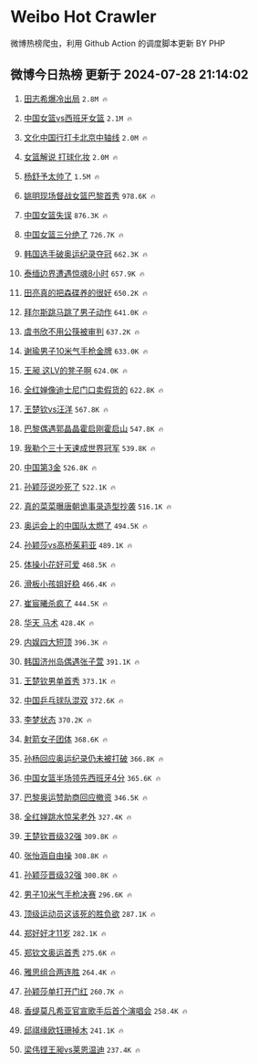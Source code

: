 # Weibo Hot Crawler 



微博热榜爬虫，利用 Github Action 的调度脚本更新 BY PHP 


## 微博今日热榜 更新于 2024-07-28 21:14:02 
1. [田志希爆冷出局](https://s.weibo.com/weibo?q=%23%E7%94%B0%E5%BF%97%E5%B8%8C%E7%88%86%E5%86%B7%E5%87%BA%E5%B1%80%23&t=31&band_rank=1&Refer=top) `2.8M 🔥` 

1. [中国女篮vs西班牙女篮](https://s.weibo.com/weibo?q=%23%E4%B8%AD%E5%9B%BD%E5%A5%B3%E7%AF%AEvs%E8%A5%BF%E7%8F%AD%E7%89%99%E5%A5%B3%E7%AF%AE%23&t=31&band_rank=2&Refer=top) `2.1M 🔥` 

1. [文化中国行打卡北京中轴线](https://s.weibo.com/weibo?q=%23%E6%96%87%E5%8C%96%E4%B8%AD%E5%9B%BD%E8%A1%8C%E6%89%93%E5%8D%A1%E5%8C%97%E4%BA%AC%E4%B8%AD%E8%BD%B4%E7%BA%BF%23&t=31&band_rank=3&Refer=top) `2.0M 🔥` 

1. [女篮解说 打球化妆](https://s.weibo.com/weibo?q=%E5%A5%B3%E7%AF%AE%E8%A7%A3%E8%AF%B4%20%E6%89%93%E7%90%83%E5%8C%96%E5%A6%86&t=31&band_rank=4&Refer=top) `2.0M 🔥` 

1. [杨舒予太帅了](https://s.weibo.com/weibo?q=%E6%9D%A8%E8%88%92%E4%BA%88%E5%A4%AA%E5%B8%85%E4%BA%86&t=31&band_rank=5&Refer=top) `1.5M 🔥` 

1. [姚明现场督战女篮巴黎首秀](https://s.weibo.com/weibo?q=%23%E5%A7%9A%E6%98%8E%E7%8E%B0%E5%9C%BA%E7%9D%A3%E6%88%98%E5%A5%B3%E7%AF%AE%E5%B7%B4%E9%BB%8E%E9%A6%96%E7%A7%80%23&t=31&band_rank=6&Refer=top) `978.6K 🔥` 

1. [中国女篮失误](https://s.weibo.com/weibo?q=%23%E4%B8%AD%E5%9B%BD%E5%A5%B3%E7%AF%AE%E5%A4%B1%E8%AF%AF%23&t=31&band_rank=7&Refer=top) `876.3K 🔥` 

1. [中国女篮三分绝了](https://s.weibo.com/weibo?q=%E4%B8%AD%E5%9B%BD%E5%A5%B3%E7%AF%AE%E4%B8%89%E5%88%86%E7%BB%9D%E4%BA%86&t=31&band_rank=8&Refer=top) `726.7K 🔥` 

1. [韩国选手破奥运纪录夺冠](https://s.weibo.com/weibo?q=%23%E9%9F%A9%E5%9B%BD%E9%80%89%E6%89%8B%E7%A0%B4%E5%A5%A5%E8%BF%90%E7%BA%AA%E5%BD%95%E5%A4%BA%E5%86%A0%23&t=31&band_rank=9&Refer=top) `662.3K 🔥` 

1. [泰缅边界遭遇惊魂8小时](https://s.weibo.com/weibo?q=%23%E6%B3%B0%E7%BC%85%E8%BE%B9%E7%95%8C%E9%81%AD%E9%81%87%E6%83%8A%E9%AD%828%E5%B0%8F%E6%97%B6%23&t=31&band_rank=10&Refer=top) `657.9K 🔥` 

1. [田亮真的把森碟养的很好](https://s.weibo.com/weibo?q=%23%E7%94%B0%E4%BA%AE%E7%9C%9F%E7%9A%84%E6%8A%8A%E6%A3%AE%E7%A2%9F%E5%85%BB%E7%9A%84%E5%BE%88%E5%A5%BD%23&t=31&band_rank=11&Refer=top) `650.2K 🔥` 

1. [拜尔斯跳马跳了男子动作](https://s.weibo.com/weibo?q=%23%E6%8B%9C%E5%B0%94%E6%96%AF%E8%B7%B3%E9%A9%AC%E8%B7%B3%E4%BA%86%E7%94%B7%E5%AD%90%E5%8A%A8%E4%BD%9C%23&t=31&band_rank=12&Refer=top) `641.0K 🔥` 

1. [虞书欣不用公筷被审判](https://s.weibo.com/weibo?q=%23%E8%99%9E%E4%B9%A6%E6%AC%A3%E4%B8%8D%E7%94%A8%E5%85%AC%E7%AD%B7%E8%A2%AB%E5%AE%A1%E5%88%A4%23&t=31&band_rank=13&Refer=top) `637.2K 🔥` 

1. [谢瑜男子10米气手枪金牌](https://s.weibo.com/weibo?q=%23%E8%B0%A2%E7%91%9C%E7%94%B7%E5%AD%9010%E7%B1%B3%E6%B0%94%E6%89%8B%E6%9E%AA%E9%87%91%E7%89%8C%23&t=31&band_rank=14&Refer=top) `633.0K 🔥` 

1. [王昶 这LV的凳子啊](https://s.weibo.com/weibo?q=%E7%8E%8B%E6%98%B6%20%E8%BF%99LV%E7%9A%84%E5%87%B3%E5%AD%90%E5%95%8A&t=31&band_rank=15&Refer=top) `624.0K 🔥` 

1. [全红婵像迪士尼门口卖假货的](https://s.weibo.com/weibo?q=%E5%85%A8%E7%BA%A2%E5%A9%B5%E5%83%8F%E8%BF%AA%E5%A3%AB%E5%B0%BC%E9%97%A8%E5%8F%A3%E5%8D%96%E5%81%87%E8%B4%A7%E7%9A%84&t=31&band_rank=16&Refer=top) `622.8K 🔥` 

1. [王楚钦vs汪洋](https://s.weibo.com/weibo?q=%23%E7%8E%8B%E6%A5%9A%E9%92%A6vs%E6%B1%AA%E6%B4%8B%23&t=31&band_rank=17&Refer=top) `567.8K 🔥` 

1. [巴黎偶遇郭晶晶霍启刚霍启山](https://s.weibo.com/weibo?q=%23%E5%B7%B4%E9%BB%8E%E5%81%B6%E9%81%87%E9%83%AD%E6%99%B6%E6%99%B6%E9%9C%8D%E5%90%AF%E5%88%9A%E9%9C%8D%E5%90%AF%E5%B1%B1%23&t=31&band_rank=18&Refer=top) `547.8K 🔥` 

1. [我勒个三十天速成世界冠军](https://s.weibo.com/weibo?q=%E6%88%91%E5%8B%92%E4%B8%AA%E4%B8%89%E5%8D%81%E5%A4%A9%E9%80%9F%E6%88%90%E4%B8%96%E7%95%8C%E5%86%A0%E5%86%9B&t=31&band_rank=19&Refer=top) `539.8K 🔥` 

1. [中国第3金](https://s.weibo.com/weibo?q=%23%E4%B8%AD%E5%9B%BD%E7%AC%AC3%E9%87%91%23&t=31&band_rank=20&Refer=top) `526.8K 🔥` 

1. [孙颖莎说吵死了](https://s.weibo.com/weibo?q=%E5%AD%99%E9%A2%96%E8%8E%8E%E8%AF%B4%E5%90%B5%E6%AD%BB%E4%BA%86&t=31&band_rank=21&Refer=top) `522.1K 🔥` 

1. [真的菜菜曝唐朝诡事录造型抄袭](https://s.weibo.com/weibo?q=%23%E7%9C%9F%E7%9A%84%E8%8F%9C%E8%8F%9C%E6%9B%9D%E5%94%90%E6%9C%9D%E8%AF%A1%E4%BA%8B%E5%BD%95%E9%80%A0%E5%9E%8B%E6%8A%84%E8%A2%AD%23&t=31&band_rank=22&Refer=top) `516.1K 🔥` 

1. [奥运会上的中国队太燃了](https://s.weibo.com/weibo?q=%23%E5%A5%A5%E8%BF%90%E4%BC%9A%E4%B8%8A%E7%9A%84%E4%B8%AD%E5%9B%BD%E9%98%9F%E5%A4%AA%E7%87%83%E4%BA%86%23&t=31&band_rank=23&Refer=top) `494.5K 🔥` 

1. [孙颖莎vs高桥茱莉亚](https://s.weibo.com/weibo?q=%E5%AD%99%E9%A2%96%E8%8E%8Evs%E9%AB%98%E6%A1%A5%E8%8C%B1%E8%8E%89%E4%BA%9A&t=31&band_rank=24&Refer=top) `489.1K 🔥` 

1. [体操小花好可爱](https://s.weibo.com/weibo?q=%E4%BD%93%E6%93%8D%E5%B0%8F%E8%8A%B1%E5%A5%BD%E5%8F%AF%E7%88%B1&t=31&band_rank=25&Refer=top) `468.5K 🔥` 

1. [滑板小孩姐好稳](https://s.weibo.com/weibo?q=%E6%BB%91%E6%9D%BF%E5%B0%8F%E5%AD%A9%E5%A7%90%E5%A5%BD%E7%A8%B3&t=31&band_rank=26&Refer=top) `466.4K 🔥` 

1. [崔宸曦杀疯了](https://s.weibo.com/weibo?q=%E5%B4%94%E5%AE%B8%E6%9B%A6%E6%9D%80%E7%96%AF%E4%BA%86&t=31&band_rank=27&Refer=top) `444.5K 🔥` 

1. [华天 马术](https://s.weibo.com/weibo?q=%E5%8D%8E%E5%A4%A9%20%E9%A9%AC%E6%9C%AF&t=31&band_rank=28&Refer=top) `428.4K 🔥` 

1. [内娱四大短顶](https://s.weibo.com/weibo?q=%23%E5%86%85%E5%A8%B1%E5%9B%9B%E5%A4%A7%E7%9F%AD%E9%A1%B6%23&t=31&band_rank=29&Refer=top) `396.3K 🔥` 

1. [韩国济州岛偶遇张子萱](https://s.weibo.com/weibo?q=%23%E9%9F%A9%E5%9B%BD%E6%B5%8E%E5%B7%9E%E5%B2%9B%E5%81%B6%E9%81%87%E5%BC%A0%E5%AD%90%E8%90%B1%23&t=31&band_rank=30&Refer=top) `391.1K 🔥` 

1. [王楚钦男单首秀](https://s.weibo.com/weibo?q=%E7%8E%8B%E6%A5%9A%E9%92%A6%E7%94%B7%E5%8D%95%E9%A6%96%E7%A7%80&t=31&band_rank=31&Refer=top) `373.1K 🔥` 

1. [中国乒乓球队混双](https://s.weibo.com/weibo?q=%E4%B8%AD%E5%9B%BD%E4%B9%92%E4%B9%93%E7%90%83%E9%98%9F%E6%B7%B7%E5%8F%8C&t=31&band_rank=32&Refer=top) `372.6K 🔥` 

1. [李梦状态](https://s.weibo.com/weibo?q=%E6%9D%8E%E6%A2%A6%E7%8A%B6%E6%80%81&t=31&band_rank=33&Refer=top) `370.2K 🔥` 

1. [射箭女子团体](https://s.weibo.com/weibo?q=%E5%B0%84%E7%AE%AD%E5%A5%B3%E5%AD%90%E5%9B%A2%E4%BD%93&t=31&band_rank=34&Refer=top) `368.6K 🔥` 

1. [孙杨回应奥运纪录仍未被打破](https://s.weibo.com/weibo?q=%23%E5%AD%99%E6%9D%A8%E5%9B%9E%E5%BA%94%E5%A5%A5%E8%BF%90%E7%BA%AA%E5%BD%95%E4%BB%8D%E6%9C%AA%E8%A2%AB%E6%89%93%E7%A0%B4%23&t=31&band_rank=35&Refer=top) `366.8K 🔥` 

1. [中国女篮半场领先西班牙4分](https://s.weibo.com/weibo?q=%23%E4%B8%AD%E5%9B%BD%E5%A5%B3%E7%AF%AE%E5%8D%8A%E5%9C%BA%E9%A2%86%E5%85%88%E8%A5%BF%E7%8F%AD%E7%89%994%E5%88%86%23&t=31&band_rank=36&Refer=top) `365.6K 🔥` 

1. [巴黎奥运赞助商回应撤资](https://s.weibo.com/weibo?q=%23%E5%B7%B4%E9%BB%8E%E5%A5%A5%E8%BF%90%E8%B5%9E%E5%8A%A9%E5%95%86%E5%9B%9E%E5%BA%94%E6%92%A4%E8%B5%84%23&t=31&band_rank=37&Refer=top) `346.5K 🔥` 

1. [全红婵跳水惊呆老外](https://s.weibo.com/weibo?q=%23%E5%85%A8%E7%BA%A2%E5%A9%B5%E8%B7%B3%E6%B0%B4%E6%83%8A%E5%91%86%E8%80%81%E5%A4%96%23&t=31&band_rank=38&Refer=top) `327.4K 🔥` 

1. [王楚钦晋级32强](https://s.weibo.com/weibo?q=%23%E7%8E%8B%E6%A5%9A%E9%92%A6%E6%99%8B%E7%BA%A732%E5%BC%BA%23&t=31&band_rank=39&Refer=top) `309.8K 🔥` 

1. [张怡涵自由操](https://s.weibo.com/weibo?q=%E5%BC%A0%E6%80%A1%E6%B6%B5%E8%87%AA%E7%94%B1%E6%93%8D&t=31&band_rank=40&Refer=top) `308.8K 🔥` 

1. [孙颖莎晋级32强](https://s.weibo.com/weibo?q=%23%E5%AD%99%E9%A2%96%E8%8E%8E%E6%99%8B%E7%BA%A732%E5%BC%BA%23&t=31&band_rank=41&Refer=top) `300.8K 🔥` 

1. [男子10米气手枪决赛](https://s.weibo.com/weibo?q=%23%E7%94%B7%E5%AD%9010%E7%B1%B3%E6%B0%94%E6%89%8B%E6%9E%AA%E5%86%B3%E8%B5%9B%23&t=31&band_rank=42&Refer=top) `296.6K 🔥` 

1. [顶级运动员这该死的胜负欲](https://s.weibo.com/weibo?q=%E9%A1%B6%E7%BA%A7%E8%BF%90%E5%8A%A8%E5%91%98%E8%BF%99%E8%AF%A5%E6%AD%BB%E7%9A%84%E8%83%9C%E8%B4%9F%E6%AC%B2&t=31&band_rank=43&Refer=top) `287.1K 🔥` 

1. [郑好好才11岁](https://s.weibo.com/weibo?q=%E9%83%91%E5%A5%BD%E5%A5%BD%E6%89%8D11%E5%B2%81&t=31&band_rank=44&Refer=top) `282.1K 🔥` 

1. [郑钦文奥运首秀](https://s.weibo.com/weibo?q=%23%E9%83%91%E9%92%A6%E6%96%87%E5%A5%A5%E8%BF%90%E9%A6%96%E7%A7%80%23&t=31&band_rank=45&Refer=top) `275.6K 🔥` 

1. [雅思组合两连胜](https://s.weibo.com/weibo?q=%23%E9%9B%85%E6%80%9D%E7%BB%84%E5%90%88%E4%B8%A4%E8%BF%9E%E8%83%9C%23&t=31&band_rank=46&Refer=top) `264.4K 🔥` 

1. [孙颖莎单打开门红](https://s.weibo.com/weibo?q=%23%E5%AD%99%E9%A2%96%E8%8E%8E%E5%8D%95%E6%89%93%E5%BC%80%E9%97%A8%E7%BA%A2%23&t=31&band_rank=47&Refer=top) `260.7K 🔥` 

1. [香缇莫凡希亚官宣歌手后首个演唱会](https://s.weibo.com/weibo?q=%23%E9%A6%99%E7%BC%87%E8%8E%AB%E5%87%A1%E5%B8%8C%E4%BA%9A%E5%AE%98%E5%AE%A3%E6%AD%8C%E6%89%8B%E5%90%8E%E9%A6%96%E4%B8%AA%E6%BC%94%E5%94%B1%E4%BC%9A%23&t=31&band_rank=48&Refer=top) `258.4K 🔥` 

1. [邱祺缘欧钰珊掉木](https://s.weibo.com/weibo?q=%E9%82%B1%E7%A5%BA%E7%BC%98%E6%AC%A7%E9%92%B0%E7%8F%8A%E6%8E%89%E6%9C%A8&t=31&band_rank=49&Refer=top) `241.1K 🔥` 

1. [梁伟铿王昶vs莱恩温迪](https://s.weibo.com/weibo?q=%23%E6%A2%81%E4%BC%9F%E9%93%BF%E7%8E%8B%E6%98%B6vs%E8%8E%B1%E6%81%A9%E6%B8%A9%E8%BF%AA%23&t=31&band_rank=50&Refer=top) `237.4K 🔥` 

